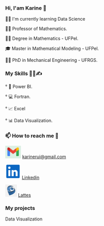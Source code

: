 ### Hi, I'am Karine 👋

👩‍💻 I'm currently learning Data Science

👩‍🏫 Professor of Mathematics.

👩‍🎓 Degree in Mathematics - UFPel. 

🎓 Master in Mathematical Modeling - UFPel.

👩‍🔬 PhD in Mechanical Engineering - UFRGS.

### My Skills 👩‍💻✍

° 🧮 Power BI.

° :computer: Fortran.

° 📈 Excel

° 📊 Data Visualization.

### 📫 How to reach me :link:

![](gmail.PNG) karinerui@gmail.com

![](linkedin.PNG) [Linkedin](https://www.linkedin.com/in/karinerui/)

![](lattes.PNG) [Lattes](http://lattes.cnpq.br/8025185963299489)

### My projects

Data Visualization
